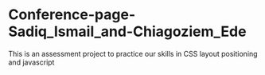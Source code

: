 # Conference-page-Sadiq_Ismail_and-Chiagoziem_Ede
This is an assessment project to practice our skills in CSS layout positioning and javascript
